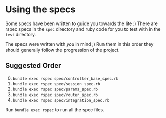 # Using the specs

Some specs have been written to guide you towards the lite :) There are rspec
specs in the `spec` directory and ruby code for you to test with in the `test`
directory.

The specs were written with _you_ in mind ;) Run them in this order they should
generally follow the progression of the project.

## Suggested Order
0.  `bundle exec rspec spec/controller_base_spec.rb`
0.  `bundle exec rspec spec/session_spec.rb`
0.  `bundle exec rspec spec/params_spec.rb`
0.  `bundle exec rspec spec/router_spec.rb`
0.  `bundle exec rspec spec/integration_spec.rb`

Run `bundle exec rspec` to run all the spec files.
